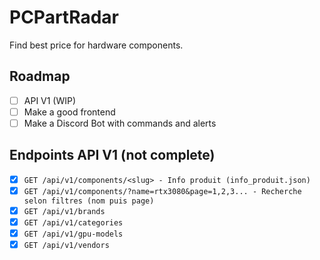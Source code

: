 # PCPartRadar

Find best price for hardware components.

## Roadmap

- [ ] API V1 (WIP)
- [ ] Make a good frontend
- [ ] Make a Discord Bot with commands and alerts

## Endpoints API V1 (not complete)

- [x] ``GET /api/v1/components/<slug> - Info produit (info_produit.json)``
- [x] ``GET /api/v1/components/?name=rtx3080&page=1,2,3... - Recherche selon filtres (nom puis page)``
- [x] ``GET /api/v1/brands``
- [x] ``GET /api/v1/categories``
- [x] ``GET /api/v1/gpu-models``
- [x] ``GET /api/v1/vendors``
